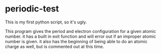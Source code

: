 # periodic-test

This is my first python script, so it's ugly.

This program gives the period and electron configuration for a given atomic number. it has a built in exit function and will error out if an improper atomic number is given. it also has the beginning of being able to do an atomic charge as well, but is commented out at this time.

